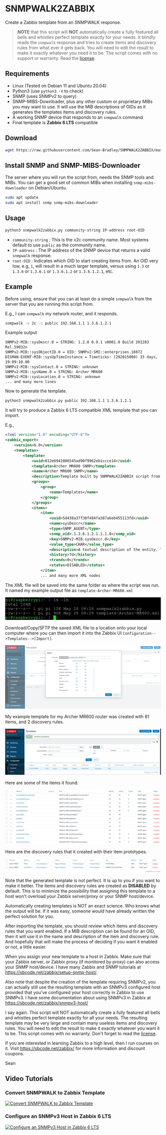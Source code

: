 # SNMPWALK2ZABBIX

Create a Zabbix template from an SNMPWALK response.

> **NOTE** that this script will **NOT** automatically create a fully featured all bells and whistles perfect template exactly for your needs. It blindly reads the `snmpwalk` response and tries to create items and discovery rules from what ever it gets back. You will need to edit the result to make it exactly whatever you need it to be. The script comes with no support or warranty. Read the [license](LICENSE).

## Requirements

- Linux (Tested on Debian 11 and Ubuntu 20.04)
- Python3 (use `python3 -V` to check)
- SNMP (uses SNMPv2 to query)
- SNMP-MIBS-Downloader, plus any other custom or proprietary MIBs you may want to use. It will use the MIB descriptions of OIDs as it generates the templates items and discovery rules.
- A working SNMP device that responds to an `snmpwalk` command
- Final template is **Zabbix 6 LTS** compatible

## Download

```bash
wget https://raw.githubusercontent.com/Sean-Bradley/SNMPWALK2ZABBIX/master/snmpwalk2zabbix.py
```

## Install SNMP and SNMP-MIBS-Downloader

The server where you will run the script from, needs the SNMP tools and MIBs. You can get a good set of common MIBs when installing `snmp-mibs-downloader` on Debian/Ubuntu.

```bash
sudo apt update
sudo apt install snmp snmp-mibs-downloader
```

## Usage

```bash
python3 snmpwalk2zabbix.py community-string IP-address root-OID
```

- `community-string` : This is the v2c community name. Most systems default to use `public` as the community name.
- `IP-address` : The IP address of the SNMP device that returns a valid `snmpwalk` response.
- `root-OID` : Indicates which OID to start creating items from. An OID very low, e.g, `1`, will result in a much larger template, versus using `1.3` or `1.3.6` or `1.3.6.1` or `1.3.6.1.2` or `1.3.6.1.2.1`, etc.

## Example

Before using, ensure that you can at least do a simple `snmpwalk` from the server that you are running this script from.

E.g., I can `snmpwalk` my network router, and it responds.

```bash
snmpwalk -v 2c -c public 192.168.1.1 1.3.6.1.2.1
```

Example output

```
SNMPv2-MIB::sysDescr.0 = STRING: 1.2.0 0.9.1 v0001.0 Build 201203 Rel.59032n
SNMPv2-MIB::sysObjectID.0 = OID: SNMPv2-SMI::enterprises.16972
DISMAN-EVENT-MIB::sysUpTimeInstance = Timeticks: (292015000) 33 days, 19:09:10.00
SNMPv2-MIB::sysContact.0 = STRING: unknown
SNMPv2-MIB::sysName.0 = STRING: Archer MR600
SNMPv2-MIB::sysLocation.0 = STRING: unknown
... and many more lines
```

Now to generate the template.

```bash
python3 snmpwalk2zabbix.py public 192.168.1.1 1.3.6.1.2.1
```

It will try to produce a Zabbix 6 LTS compatible XML template that you can import.

E.g.,

```xml
<?xml version="1.0" encoding="UTF-8"?>
<zabbix_export>
    <version>6.0</version>
    <templates>
        <template>
            <uuid>612e6942006545ad90f9962eb1ccce14</uuid>
            <template>Archer MR600 SNMP</template>
            <name>Archer MR600 SNMP</name>
            <description>Template built by SNMPWALK2ZABBIX script from https://github.com/Sean-Bradley/SNMPWALK2ZABBIX</description>
            <groups>
                <group>
                    <name>Templates</name>
                </group>
            </groups>
            <items>
                <item>
                    <uuid>5d438a37f38f484fa387a6eb455113fd</uuid>
                    <name>sysDescr</name>
                    <type>SNMP_AGENT</type>
                    <snmp_oid>.1.3.6.1.2.1.1.1.0</snmp_oid>
                    <key>SNMPv2-MIB.sysDescr.0</key>
                    <value_type>CHAR</value_type>
                    <description>A textual description of the entity. This value should include the full name and version identification of the system's hardware type, software operating-system, and networking software.</description>
                    <history>7d</history>
                    <trends>0</trends>
                    <status>DISABLED</status>
                </item>
                ... and many more XML nodes
```

The XML file will be saved into the same folder as where the script was run. It named my example output file as `template-Archer-MR600.xml`

![Directory Listing](img/ls.gif)

Download/Copy/SFTP the saved XML file to a location onto your local computer where you can then import it into the Zabbix UI `Configuration-->Templates-->[Import]`.

![Import Template](img/import.gif)

My example template for my Archer MR600 router was created with 81 items, and 2 discovery rules.

![Template](img/template.gif)

Here are some of the items it found.

![Items](img/items.gif)

Here are the discovery rules that it created with their item prototypes.

![Discovery Rules](img/discovery-rules.gif)

Note that the generated template is not perfect. It is up to you if you want to make it better. The items and discovery rules are created as **DISABLED** by default. This is to minimize the possibility that assigning this template to a host won't overload your Zabbix server/proxy or your SNMP host/device.

Automatically creating templates is NOT an exact science. Who knows what the output will be. If it was easy, someone would have already written the perfect solution for you.

After importing the template, you should review which items and discovery rules that you want enabled. If a MIB description can be found for an OID, then it will use it in the name and description of the item and discovery rule. And hopefully that will make the process of deciding if you want it enabled or not, a little easier.

When you assign your new template to a host in Zabbix. Make sure that your Zabbix server, or Zabbix proxy (if monitored by proxy) can also access your SNMP host/device. I have many Zabbix and SNMP tutorials at https://sbcode.net/zabbix/setup-snmp-host/.

Also note that despite the creation of the template requiring SNMPv2, you can actually still use the resulting template with an SNMPv3 configured host provided that you've configured your host correctly in Zabbix to use SNMPv3. I have some documentation about using SNMPv3 in Zabbix at https://sbcode.net/zabbix/snmpv3-host/

I say again. This script will NOT automatically create a fully featured all bells and whistles perfect template exactly for all your needs. The resulting template may be very large and contain many useless items and discovery rules. You will need to edit the result to make it exactly whatever you want it to be. This script comes with no warranty. Don't forget to read the [license](LICENSE).

If you are interested in learning Zabbix to a high level, then I run courses on it. Visit https://sbcode.net/zabbix/ for more information and discount coupons.

Sean

## Video Tutorials

### Convert SNMPWALK to Zabbix Template

[![Convert SNMPWALK to Zabbix Template](https://img.youtube.com/vi/YFqJ6d5mICg/0.jpg)](https://www.youtube.com/watch?v=YFqJ6d5mICg&list=PLKWUX7aMnlEJhX49I64G3A-v8pFTduome)

### Configure an SNMPv3 Host in Zabbix 6 LTS

[![Configure an SNMPv3 Host in Zabbix 6 LTS](https://img.youtube.com/vi/l5kUSHDykoA/0.jpg)](https://www.youtube.com/watch?v=l5kUSHDykoA&list=PLKWUX7aMnlEJhX49I64G3A-v8pFTduome)
